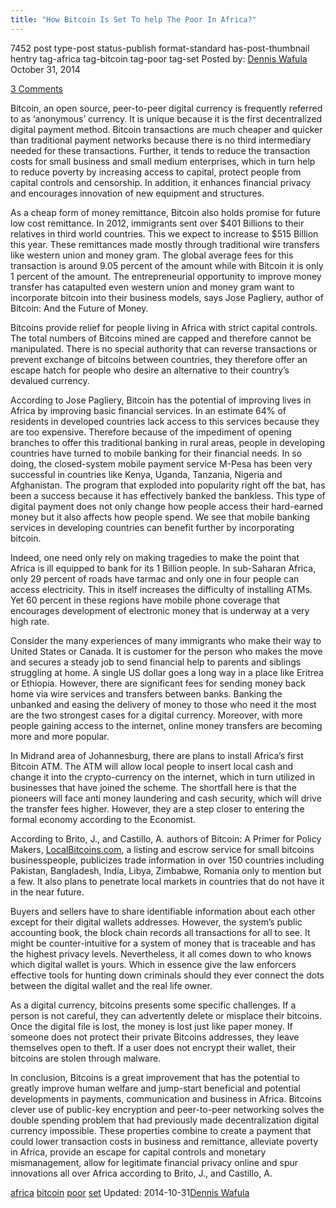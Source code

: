 ```yaml
---
title: "How Bitcoin Is Set To help The Poor In Africa?"
---
```


7452 post type-post status-publish format-standard has-post-thumbnail hentry  tag-africa tag-bitcoin tag-poor tag-set
Posted by: <a href="https://www.deepdotweb.com/author/denniswafula/" title="">Dennis Wafula </a></span>
<span>October 31, 2014</span>
    
<a href="/2014/10/31/bitcoin-set-help-poor-africa/#comments">3 Comments</a></span>
</p>
<p>Bitcoin, an open source, peer-to-peer digital currency is frequently referred to as ‘anonymous’ currency. It is unique because it is the first decentralized digital payment method. Bitcoin transactions are much cheaper and quicker than traditional payment networks because there is no third intermediary needed for these transactions. Further, it tends to reduce the transaction costs for small business and small medium enterprises, which in turn help to reduce poverty by increasing access to capital, protect people from capital controls and censorship. In addition, it enhances financial privacy and encourages innovation of new equipment and structures.</p>
<p>As a cheap form of money remittance, Bitcoin also holds promise for future low cost remittance. In 2012, immigrants sent over $401 Billions to their relatives in third world countries. This we expect to increase to $515 Billion this year. These remittances made mostly through traditional wire transfers like western union and money gram. The global average fees for this transaction is around 9.05 percent of the amount while with Bitcoin it is only 1 percent of the amount. The entrepreneurial opportunity to improve money transfer has catapulted even western union and money gram want to incorporate bitcoin into their business models, says Jose Pagliery, author of Bitcoin: And the Future of Money.</p>
<p>Bitcoins provide relief for people living in Africa with strict capital controls. The total numbers of Bitcoins mined are capped and therefore cannot be manipulated. There is no special authority that can reverse transactions or prevent exchange of bitcoins between countries, they therefore offer an escape hatch for people who desire an alternative to their country’s devalued currency.</p>
<p>According to Jose Pagliery, Bitcoin has the potential of improving lives in Africa by improving basic financial services. In an estimate 64% of residents in developed countries lack access to this services because they are too expensive. Therefore because of the impediment of opening branches to offer this traditional banking in rural areas, people in developing countries have turned to mobile banking for their financial needs. In so doing, the closed-system mobile payment service M-Pesa has been very successful in countries like Kenya, Uganda, Tanzania, Nigeria and Afghanistan. The program that exploded into popularity right off the bat, has been a success because it has effectively banked the bankless. This type of digital payment does not only change how people access their hard-earned money but it also affects how people spend. We see that mobile banking services in developing countries can benefit further by incorporating bitcoin.</p>
<p>Indeed, one need only rely on making tragedies to make the point that Africa is ill equipped to bank for its 1 Billion people. In sub-Saharan Africa, only 29 percent of roads have tarmac and only one in four people can access electricity. This in itself increases the difficulty of installing ATMs. Yet 60 percent in these regions have mobile phone coverage that encourages development of electronic money that is underway at a very high rate.</p>
<p>Consider the many experiences of many immigrants who make their way to United States or Canada. It is customer for the person who makes the move and secures a steady job to send financial help to parents and siblings struggling at home. A single US dollar goes a long way in a place like Eritrea or Ethiopia. However, there are significant fees for sending money back home via wire services and transfers between banks. Banking the unbanked and easing the delivery of money to those who need it the most are the two strongest cases for a digital currency. Moreover, with more people gaining access to the internet, online money transfers are becoming more and more popular.</p>
<p>In Midrand area of Johannesburg, there are plans to install Africa’s first Bitcoin ATM. The ATM will allow local people to insert local cash and change it into the crypto-currency on the internet, which in turn utilized in businesses that have joined the scheme. The shortfall here is that the pioneers will face anti money laundering and cash security, which will drive the transfer fees higher. However, they are a step closer to entering the formal economy according to the Economist.</p>
<p>According to Brito, J., and Castillo, A. authors of Bitcoin: A Primer for Policy Makers, <a href="https://localbitcoins.com/?ch=4v6y" target="_blank">LocalBitcoins.com</a>, a listing and escrow service for small bitcoins businesspeople, publicizes trade information in over 150 countries including Pakistan, Bangladesh, India, Libya, Zimbabwe, Romania only to mention but a few. It also plans to penetrate local markets in countries that do not have it in the near future.</p>
<p>Buyers and sellers have to share identifiable information about each other except for their digital wallets addresses. However, the system’s public accounting book, the block chain records all transactions for all to see. It might be counter-intuitive for a system of money that is traceable and has the highest privacy levels. Nevertheless, it all comes down to who knows which digital wallet is yours. Which in essence give the law enforcers effective tools for hunting down criminals should they ever connect the dots between the digital wallet and the real life owner.</p>
<p>As a digital currency, bitcoins presents some specific challenges. If a person is not careful, they can advertently delete or misplace their bitcoins. Once the digital file is lost, the money is lost just like paper money. If someone does not protect their private Bitcoins addresses, they leave themselves open to theft. If a user does not encrypt their wallet, their bitcoins are stolen through malware.</p>
<p>In conclusion, Bitcoins is a great improvement that has the potential to greatly improve human welfare and jump-start beneficial and potential developments in payments, communication and business in Africa. Bitcoins clever use of public-key encryption and peer-to-peer networking solves the double spending problem that had previously made decentralization digital currency impossible. These properties combine to create a payment that could lower transaction costs in business and remittance, alleviate poverty in Africa, provide an escape for capital controls and monetary mismanagement, allow for legitimate financial privacy online and spur innovations all over Africa according to Brito, J., and Castillo, A.</p>
</div>
<a href="https://www.deepdotweb.com/tag/africa/" rel="tag">africa</a> <a href="https://www.deepdotweb.com/tag/bitcoin/" rel="tag">bitcoin</a> <a href="https://www.deepdotweb.com/tag/poor/" rel="tag">poor</a> <a href="https://www.deepdotweb.com/tag/set/" rel="tag">set</a></span> 
Updated: 2014-10-31<a href="https://www.deepdotweb.com/author/denniswafula/" title="Posts by Dennis Wafula" rel="author">Dennis Wafula</a></strong></div>
    
